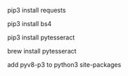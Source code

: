 pip3 install requests

pip3 install bs4

pip3 install pytesseract


brew install pytesseract



add pyv8-p3 to python3 site-packages
